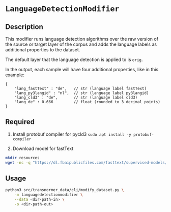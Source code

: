 # `LanguageDetectionModifier`

## Description

This modifier runs language detection algorithms over the raw version of the source or target layer of the corpus and adds the language labels as additional properties to the dataset.

The default layer that the language detection is applied to is `orig`.

In the output, each sample will have four additional properties, like in this example:

```jsonc
{
    "lang_fastText" : "de",   // str (language label fastText)
    "lang_py3langid" : "nl",  // str (language label py3langid)
    "lang_cld3" : "de",       // str (language label cld3)
    "lang_de" : 0.666         // float (rounded to 3 decimal points)
}
```

## Required

1. Install protobuf compiler for pycld3
`sudo apt install -y protobuf-compiler`

2. Download model for fastText
```bash
mkdir resources
wget -nc -q "https://dl.fbaipublicfiles.com/fasttext/supervised-models/lid.176.ftz" -O "resources/lid.176.ftz"
```

## Usage

```bash
python3 src/transnormer_data/cli/modify_dataset.py \
    -m languagedetectionmodifier \
    --data <dir-path-in> \
    -o <dir-path-out>
```
